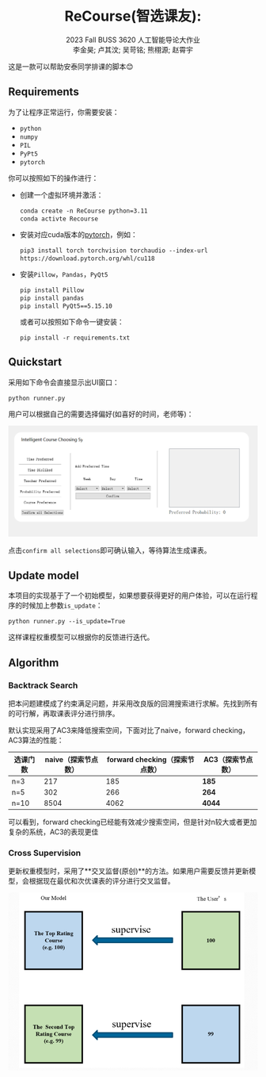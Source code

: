 <h1 align="center">
ReCourse(智选课友):
</h1>
<p align="center">
  2023 Fall BUSS 3620 人工智能导论大作业
  <br />
  李金昊; 卢其汶; 吴苛铭; 熊栩源; 赵霄宇
  <br />
</p>


这是一款可以帮助安泰同学排课的脚本😊

## Requirements

为了让程序正常运行，你需要安装：

* `python`
* `numpy`
* `PIL`
* `PyPt5`
* `pytorch`

你可以按照如下的操作进行：

* 创建一个虚拟环境并激活：

  ```
  conda create -n ReCourse python=3.11
  conda activte Recourse
  ```

* 安装对应cuda版本的[pytorch](https://pytorch.org/)，例如：

  ```
  pip3 install torch torchvision torchaudio --index-url https://download.pytorch.org/whl/cu118
  ```

* 安装`Pillow`，`Pandas`，`PyQt5`

  ```
  pip install Pillow
  pip install pandas
  pip install PyQt5==5.15.10
  ```
  或者可以按照如下命令一键安装：
  ```
  pip install -r requirements.txt
  ```

## Quickstart

采用如下命令会直接显示出UI窗口：

```
python runner.py
```

用户可以根据自己的需要选择偏好(如喜好的时间，老师等)：

![interface](fig\interface.png)

点击`confirm all selections`即可确认输入，等待算法生成课表。

## Update model

本项目的实现基于了一个初始模型，如果想要获得更好的用户体验，可以在运行程序的时候加上参数`is_update`：

```
python runner.py --is_update=True
```

这样课程权重模型可以根据你的反馈进行迭代。

## Algorithm

### Backtrack Search

把本问题建模成了约束满足问题，并采用改良版的回溯搜索进行求解。先找到所有的可行解，再取课表评分进行排序。

默认实现采用了AC3来降低搜索空间，下面对比了naive，forward checking，AC3算法的性能：

| 选课门数 | naive（探索节点数） | forward checking（探索节点数） | AC3（探索节点数） |
| -------- | ------------------- | ------------------------------ | ----------------- |
| n=3      | 217                 | 185                            | **185**           |
| n=5      | 302                 | 266                            | **264**           |
| n=10     | 8504                | 4062                           | **4044**          |

可以看到，forward checking已经能有效减少搜索空间，但是针对n较大或者更加复杂的系统，AC3的表现更佳

### Cross Supervision

更新权重模型时，采用了**交叉监督(原创)**的方法。如果用户需要反馈并更新模型，会根据现在最优和次优课表的评分进行交叉监督。

![cross_supervision](fig/cross_supervision.png)

